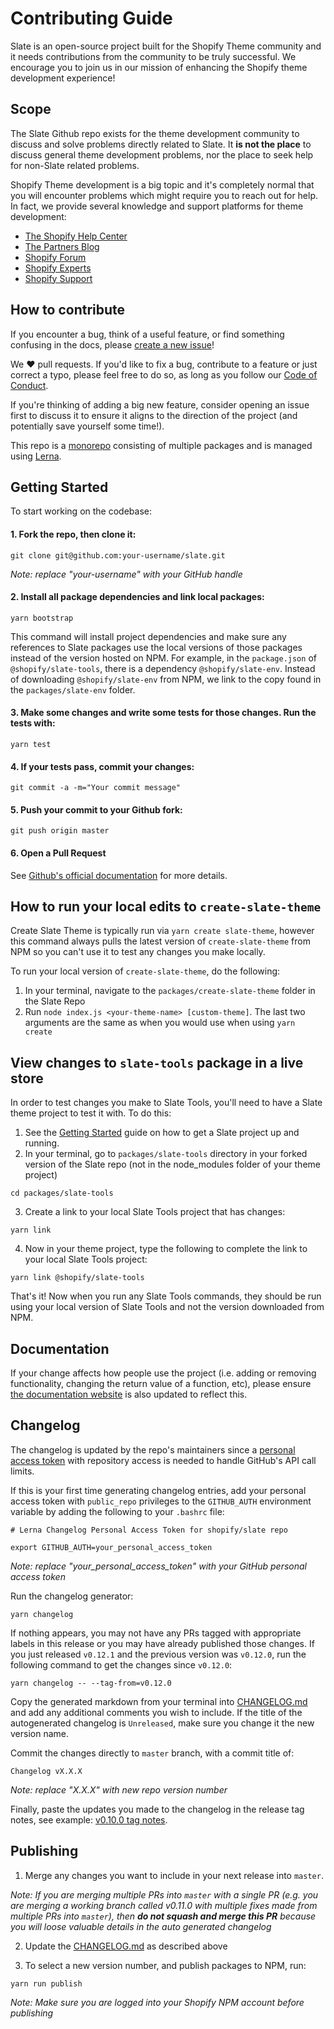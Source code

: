 # Contributing Guide

Slate is an open-source project built for the Shopify Theme community and it needs contributions from the community to be truly successful. We encourage you to join us in our mission of enhancing the Shopify theme development experience!

## Scope

The Slate Github repo exists for the theme development community to discuss and solve problems directly related to Slate. It **is not the place** to discuss general theme development problems, nor the place to seek help for non-Slate related problems.

Shopify Theme development is a big topic and it's completely normal that you will encounter problems which might require you to reach out for help. In fact, we provide several knowledge and support platforms for theme development:

* [The Shopify Help Center](https://help.shopify.com/themes)
* [The Partners Blog](https://www.shopify.ca/partners/blog/topics/shopify-theme-development)
* [Shopify Forum](https://ecommerce.shopify.com/forums)
* [Shopify Experts](https://experts.shopify.com/)
* [Shopify Support](https://help.shopify.com/questions)

## How to contribute

If you encounter a bug, think of a useful feature, or find something confusing in the docs, please [create a new issue](https://github.com/Shopify/slate/issues/new)!

We ❤️ pull requests. If you'd like to fix a bug, contribute to a feature or just correct a typo, please feel free to do so, as long as you follow our [Code of Conduct](https://github.com/Shopify/slate/blob/master/CODE_OF_CONDUCT.md).

If you're thinking of adding a big new feature, consider opening an issue first to discuss it to ensure it aligns to the direction of the project (and potentially save yourself some time!).

This repo is a [monorepo](https://github.com/babel/babel/blob/master/doc/design/monorepo.md) consisting of multiple packages and is managed using [Lerna](https://github.com/lerna/lerna).

## Getting Started

To start working on the codebase:

#### 1. Fork the repo, then clone it:

```
git clone git@github.com:your-username/slate.git
```

_Note: replace "your-username" with your GitHub handle_

#### 2. Install all package dependencies and link local packages:

```
yarn bootstrap
```

This command will install project dependencies and make sure any references to Slate packages use the local versions of those packages instead of the version hosted on NPM. For example, in the `package.json` of `@shopify/slate-tools`, there is a dependency `@shopify/slate-env`. Instead of downloading `@shopify/slate-env` from NPM, we link to the copy found in the `packages/slate-env` folder.

#### 3. Make some changes and write some tests for those changes. Run the tests with:

```
yarn test
```

#### 4. If your tests pass, commit your changes:

```
git commit -a -m="Your commit message"
```

#### 5. Push your commit to your Github fork:

```
git push origin master
```

#### 6. Open a Pull Request

See [Github's official documentation](https://help.github.com/articles/creating-a-pull-request-from-a-fork/) for more details.

## How to run your local edits to `create-slate-theme`

Create Slate Theme is typically run via `yarn create slate-theme`, however this command always pulls the latest version of `create-slate-theme` from NPM so you can't use it to test any changes you make locally.

To run your local version of `create-slate-theme`, do the following:

1.  In your terminal, navigate to the `packages/create-slate-theme` folder in the Slate Repo
2.  Run `node index.js <your-theme-name> [custom-theme]`. The last two arguments are the same as when you would use when using `yarn create`

## View changes to `slate-tools` package in a live store

In order to test changes you make to Slate Tools, you'll need to have a Slate theme project to test it with. To do this:

1.  See the [Getting Started](https://shopify.github.io/slate.shopify.com/docs/system-requirements) guide on how to get a Slate project up and running.
2.  In your terminal, go to `packages/slate-tools` directory in your forked version of the Slate repo (not in the node_modules folder of your theme project)

```
cd packages/slate-tools
```

3.  Create a link to your local Slate Tools project that has changes:

```
yarn link
```

4.  Now in your theme project, type the following to complete the link to your local Slate Tools project:

```
yarn link @shopify/slate-tools
```

That's it! Now when you run any Slate Tools commands, they should be run using your local version of Slate Tools and not the version downloaded from NPM.

## Documentation

If your change affects how people use the project (i.e. adding or removing functionality, changing the return value of a function, etc), please ensure [the documentation website](https://shopify.github.io/slate.shopify.com/docs/about) is also updated to reflect this.

## Changelog

The changelog is updated by the repo's maintainers since a [personal access token](https://github.com/settings/tokens) with repository access is needed to handle GitHub's API call limits.

If this is your first time generating changelog entries, add your personal access token with `public_repo` privileges to the `GITHUB_AUTH` environment variable by adding the following to your `.bashrc` file:

```
# Lerna Changelog Personal Access Token for shopify/slate repo

export GITHUB_AUTH=your_personal_access_token
```

_Note: replace "your_personal_access_token" with your GitHub personal access token_

Run the changelog generator:

```
yarn changelog
```

If nothing appears, you may not have any PRs tagged with appropriate labels in this release or you may have already published those changes. If you just released `v0.12.1` and the previous version was `v0.12.0`, run the following command to get the changes since `v0.12.0`:

```
yarn changelog -- --tag-from=v0.12.0
```

Copy the generated markdown from your terminal into [CHANGELOG.md](https://github.com/Shopify/slate/blob/master/CHANGELOG.md) and add any additional comments you wish to include. If the title of the autogenerated changelog is `Unreleased`, make sure you change it the new version name.

Commit the changes directly to `master` branch, with a commit title of:

```
Changelog vX.X.X
```

_Note: replace "X.X.X" with new repo version number_

Finally, paste the updates you made to the changelog in the release tag notes, see example: [v0.10.0 tag notes](https://github.com/Shopify/slate/releases/tag/v0.10.0).

## Publishing

1.  Merge any changes you want to include in your next release into `master`.

_Note: If you are merging multiple PRs into `master` with a single PR (e.g. you are merging a working branch called v0.11.0 with multiple fixes made from multiple PRs into `master`), then **do not squash and merge this PR** because you will loose valuable details in the auto generated changelog_

2.  Update the [CHANGELOG.md](https://github.com/Shopify/slate/blob/master/CHANGELOG.md) as described above

3.  To select a new version number, and publish packages to NPM, run:

```
yarn run publish
```

_Note: Make sure you are logged into your Shopify NPM account before publishing_

```

```
